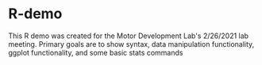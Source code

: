 # R-demo
This R demo was created for the Motor Development Lab's 2/26/2021 lab meeting.  Primary goals are to show syntax, data manipulation functionality, ggplot functionality, and some basic stats commands
